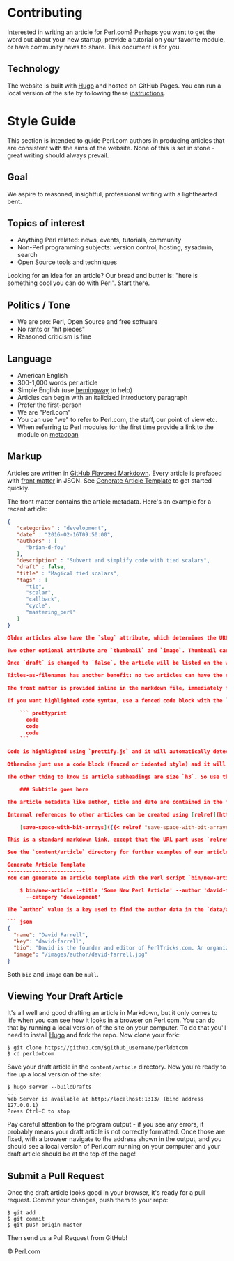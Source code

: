 Contributing
============

Interested in writing an article for Perl.com? Perhaps you want to get the word out about your new startup, provide a tutorial on your favorite module, or have community news to share. This document is for you.

Technology
----------
The website is built with [Hugo](http://gohugo.io) and hosted on GitHub Pages. You can run a local version of the site by following these [instructions](#viewing-your-draft-article).

Style Guide
===========
This section is intended to guide Perl.com authors in producing articles that are consistent with the aims of the website. None of this is set in stone - great writing should always prevail.

Goal
----
We aspire to reasoned, insightful, professional writing with a lighthearted bent.

Topics of interest
------------------
- Anything Perl related: news, events, tutorials, community
- Non-Perl programming subjects: version control, hosting, sysadmin, search
- Open Source tools and techniques

Looking for an idea for an article? Our bread and butter is: "here is something cool you can do with Perl". Start there.

Politics / Tone
---------------
- We are pro: Perl, Open Source and free software
- No rants or "hit pieces"
- Reasoned criticism is fine

Language
--------
- American English
- 300-1,000 words per article
- Simple English (use [hemingway](http://www.hemingwayapp.com/) to help)
- Articles can begin with an italicized introductory paragraph
- Prefer the first-person
- We are "Perl.com"
- You can use "we" to refer to Perl.com, the staff, our point of view etc.
- When referring to Perl modules for the first time provide a link to the module on [metacpan](https://metacpan.org/)

Markup
------
Articles are written in [GitHub Flavored Markdown](https://guides.github.com/features/mastering-markdown/). Every article is prefaced with [front matter](http://gohugo.io/content/front-matter/) in JSON. See [Generate Article Template](#generate-article-template) to get started quickly.

The front matter contains the article metadata. Here's an example for a recent article:

``` json
{
   "categories" : "development",
   "date" : "2016-02-16T09:50:00",
   "authors" : [
      "brian-d-foy"
   ],
   "description" : "Subvert and simplify code with tied scalars",
   "draft" : false,
   "title" : "Magical tied scalars",
   "tags" : [
      "tie",
      "scalar",
      "callback",
      "cycle",
      "mastering_perl"
   ]
}

Older articles also have the `slug` attribute, which determines the URL of the article. This isn't necessary anymore (it's used to preserve historic URLs). Instead just name the file the same as the title of the article, but in lowercase and with spaces replaced with hyphens (`-`). In this example case, the filename is `content/article/magical-tied-scalars.md`.

Two other optional attribute are `thumbnail` and `image`. Thumbnail can be used when you have an image you want to be displayed as the article's thumbnail, but not as a larger image at the beginning of the article (thta's what `image is for`). If `thumbnail` is not present, Perl.com tries to use `image` as the thumbnail. If `image` is also not available, Perl.com will use the author's picture. If that's not present, it will fallback on a blank avatar image.

Once `draft` is changed to `false`, the article will be listed on the website at `perl.com/article/magical-tied-scalars`. So when providing a pull request, keep this as `true`. The site editor will switch this to `false` once the article is ready to be published.

Titles-as-filenames has another benefit: no two articles can have the same title, which avoids issues with 2 articles having duplicate URLs.

The front matter is provided inline in the markdown file, immediately followed by the article body, in GitHub flavored markdown ([cheatsheet](https://github.com/adam-p/markdown-here/wiki/Markdown-Cheatsheet)). The two main rules to know here are as follows:

If you want highlighted code syntax, use a fenced code block with the `prettyprint`  keyword:

    ``` prettyprint
      code
      code
      code
    ```

Code is highlighted using `prettify.js` and it will automatically detect the code type and provide the appropriate syntax highlighting (it's not perfect, but good enough).

Otherwise just use a code block (fenced or indented style) and it will be displayed in monospace on a dark background. This is used for showing data and terminal commands.

The other thing to know is article subheadings are size `h3`. So use the following construct

    ### Subtitle goes here

The article metadata like author, title and date are contained in the front matter and not needed in the article markdown body.

Internal references to other articles can be created using [relref](https://gohugo.io/extras/crossreferences/). So to link to the article "save space with bit arrays":

    [save-space-with-bit-arrays]({{< relref "save-space-with-bit-arrays.md" >}})

This is a standard markdown link, except that the URL part uses `relref`. To see a real example take a look at the [source code](https://raw.githubusercontent.com/dnmfarrell/perldotcom/master/content/article/5-things-i-learned-from-learning-perl-7th-edition.md) for the article [5 things I learned from Learning Perl](http://perl.com/article/5-things-i-learned-from-learning-perl-7th-edition/).

See the `content/article` directory for further examples of our articles.

Generate Article Template
-------------------------
You can generate an article template with the Perl script `bin/new-article`. It requires `--title`, `--category`, `--description` and `--author` arguments. It must be run from the root project directory, like this:

    $ bin/new-article --title 'Some New Perl Article' --author 'david-farrell' --desc 'There is more than one way to do it' \
      --category 'development'

The `author` value is a key used to find the author data in the `data/author` directory. If this is your first article, you'll need to create an author entry too. Here's mine (`data/author/david-farrell.json`):

``` json
{
  "name": "David Farrell",
  "key": "david-farrell",
  "bio": "David is the founder and editor of PerlTricks.com. An organizer of the [New York Perl Meetup](http://www.meetup.com/The-New-York-Perl-Meetup-Group/), he works for ZipRecruiter as a software developer.",
  "image": "/images/author/david-farrell.jpg"
}
```

Both `bio` and `image` can be `null`.

Viewing Your Draft Article
--------------------------
It's all well and good drafting an article in Markdown, but it only comes to life when you can see how it looks in a browser on Perl.com. You can do that by running a local version of the site on your computer. To do that you'll need to install [Hugo](http://gohugo.io) and fork the repo. Now clone your fork: 

    $ git clone https://github.com/$github_username/perldotcom
    $ cd perldotcom

Save your draft article in the `content/article` directory. Now you're ready to fire up a local version of the site:

    $ hugo server --buildDrafts
    ...
    Web Server is available at http://localhost:1313/ (bind address 127.0.0.1)
    Press Ctrl+C to stop

Pay careful attention to the program output - if you see any errors, it probably means your draft article is not correctly formatted. Once those are fixed, with a browser navigate to the address shown in the output, and you should see a local version of Perl.com running on your computer and your draft article should be at the top of the page!

Submit a Pull Request
---------------------
Once the draft article looks good in your browser, it's ready for a pull request. Commit your changes, push them to your repo:

    $ git add .
    $ git commit
    $ git push origin master

Then send us a Pull Request from GitHub!

&copy; Perl.com
